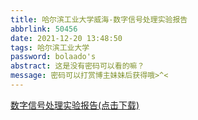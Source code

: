 ```yaml
---
title: 哈尔滨工业大学威海-数字信号处理实验报告
abbrlink: 50456
date: 2021-12-20 13:48:50
tags: 哈尔滨工业大学
password: bolaado's
abstract: 这是没有密码可以看的嘛？
message: 密码可以打赏博主妹妹后获得哦>^<
---
```

      
          



[数字信号处理实验报告(点击下载)](113邹娴.zip)